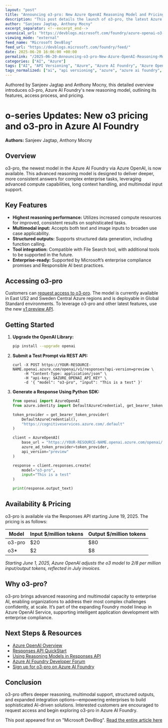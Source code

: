 ```yaml
---
layout: "post"
title: "Announcing o3-pro: New Azure OpenAI Reasoning Model and Pricing in Azure AI Foundry"
description: "This post details the launch of o3-pro, the latest Azure OpenAI reasoning model available in Azure AI Foundry. It highlights improved reasoning performance, multimodal input, structured outputs, and integration capabilities, along with updated pricing and instructions for accessing and building with o3-pro using the new API."
author: "Sanjeev Jagtap, Anthony Mocny"
excerpt_separator: <!--excerpt_end-->
canonical_url: "https://devblogs.microsoft.com/foundry/azure-openai-o3-pro-ai-foundry/"
viewing_mode: "external"
feed_name: "Microsoft DevBlog"
feed_url: "https://devblogs.microsoft.com/foundry/feed/"
date: 2025-06-20 16:06:00 +00:00
permalink: "/2025-06-20-Announcing-o3-pro-New-Azure-OpenAI-Reasoning-Model-and-Pricing-in-Azure-AI-Foundry.html"
categories: ["AI", "Azure"]
tags: ["AI", "API Versioning", "Azure", "Azure AI Foundry", "Azure OpenAI", "Enterprise AI", "File Search", "Foundry", "Model Pricing", "Multimodal Input", "News", "O3 Pro", "OpenAI Library", "Reasoning Model", "Responses API", "Responsible AI", "Structured Output"]
tags_normalized: ["ai", "api versioning", "azure", "azure ai foundry", "azure openai", "enterprise ai", "file search", "foundry", "model pricing", "multimodal input", "news", "o3 pro", "openai library", "reasoning model", "responses api", "responsible ai", "structured output"]
---
```


Authored by Sanjeev Jagtap and Anthony Mocny, this detailed overview introduces o3-pro, Azure AI Foundry's new reasoning model, outlining its features, access process, and pricing.<!--excerpt_end-->

# o-series Updates: New o3 pricing and o3-pro in Azure AI Foundry

**Authors:** Sanjeev Jagtap, Anthony Mocny

## Overview

o3-pro, the newest model in the Azure AI Foundry via Azure OpenAI, is now available. This advanced reasoning model is designed to deliver deeper, more consistent answers for complex enterprise tasks, leveraging advanced compute capabilities, long context handling, and multimodal input support.

## Key Features

- **Highest reasoning performance:** Utilizes increased compute resources for improved, consistent results on sophisticated tasks.
- **Multimodal input:** Accepts both text and image inputs to broaden use case applicability.
- **Structured outputs:** Supports structured data generation, including function calling.
- **Tool integration:** Compatible with File Search tool, with additional tools to be supported in the future.
- **Enterprise-ready:** Supported by Microsoft’s enterprise compliance promises and Responsible AI best practices.

## Accessing o3-pro

Customers can [request access to o3-pro](https://aka.ms/oai/o3proaccess). The model is currently available in East US2 and Sweden Central Azure regions and is deployable in Global Standard environments. To leverage o3-pro and other latest features, use the new [v1 preview API](https://learn.microsoft.com/en-us/azure/ai-services/openai/api-version-lifecycle?tabs=key#next-generation-api).

## Getting Started

1. **Upgrade the OpenAI Library:**

   ```bash
   pip install --upgrade openai
   ```

2. **Submit a Test Prompt via REST API:**

   ```pwsh
   curl -X POST https://YOUR-RESOURCE-NAME.openai.azure.com/openai/v1/responses?api-version=preview \
        -H "Content-Type: application/json" \
        -H "api-key: $AZURE_OPENAI_API_KEY" \
        -d '{ "model": "o3-pro", "input": "This is a test" }'
   ```

3. **Generate a Response Using Python SDK:**

   ```python
   from openai import AzureOpenAI
   from azure.identity import DefaultAzureCredential, get_bearer_token_provider

   token_provider = get_bearer_token_provider(
       DefaultAzureCredential(),
       "https://cognitiveservices.azure.com/.default"
   )

   client = AzureOpenAI(
       base_url = "https://YOUR-RESOURCE-NAME.openai.azure.com/openai/v1/",
       azure_ad_token_provider=token_provider,
       api_version="preview"
   )

   response = client.responses.create(
       model="o3-pro",
       input="This is a test"
   )

   print(response.output_text)
   ```

## Availability & Pricing

o3-pro is available via the Responses API starting June 19, 2025. The pricing is as follows:

| Model   | Input $/million tokens | Output $/million tokens |
|---------|-----------------------|------------------------|
| o3-pro  | $20                   | $80                    |
| o3*     | $2                    | $8                     |

*Starting June 1, 2025, Azure OpenAI adjusts the o3 model to $2/$8 per million input/output tokens, reflected in July invoices.*

## Why o3-pro?

o3-pro brings advanced reasoning and multimodal capacity to enterprise AI, enabling organizations to address their most complex challenges confidently, at scale. It’s part of the expanding Foundry model lineup in Azure OpenAI Service, supporting intelligent application development with enterprise compliance.

## Next Steps & Resources

- [Azure OpenAI Overview](https://learn.microsoft.com/en-us/azure/ai-services/openai/overview)
- [Responses API QuickStart](https://learn.microsoft.com/en-us/azure/ai-services/openai/how-to/responses?tabs=python-secure)
- [Using Reasoning Models in Responses API](https://learn.microsoft.com/en-us/azure/ai-services/openai/how-to/reasoning?tabs=python-secure%2Cpy)
- [Azure AI Foundry Developer Forum](https://aka.ms/azureaifoundry/forum)
- [Sign up for o3-pro on Azure AI Foundry](https://ai.azure.com/catalog/models/o3-pro)

## Conclusion

o3-pro offers deeper reasoning, multimodal support, structured outputs, and expanded integration options—empowering enterprises to build sophisticated AI-driven solutions. Interested customers are encouraged to request access and begin exploring o3-pro in Azure AI Foundry.

This post appeared first on "Microsoft DevBlog". [Read the entire article here](https://devblogs.microsoft.com/foundry/azure-openai-o3-pro-ai-foundry/)
